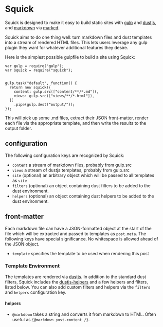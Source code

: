 # Squick

Squick is designed to make it easy to build static sites with [gulp](http://gulpjs.com/) and [dustjs](http://www.dustjs.com/docs/api/), and [markdown](https://help.github.com/articles/markdown-basics/) via [marked](https://www.npmjs.com/package/marked).

Squick aims to do one thing well: turn markdown files and dust templates into a stream
of rendered HTML files. This lets users leverage any gulp plugin they want for
whatever additional features they desire.

Here is the simplest possible gulpfile to build a site using Squick:

```
var gulp = require("gulp");
var squick = require("squick");


gulp.task("default", function() {
  return new squick({
    content: gulp.src(["content/**/*.md"]),
    views: gulp.src(["views/**/*.html"]),
  })
    .pipe(gulp.dest("output/"));
});
```

This will pick up some .md files, extract their JSON front-matter, render each file via the appropriate template, and then write the results to the output folder.

## configuration

The following configuration keys are recognized by Squick:

* `content` a stream of markdown files, probably from gulp.src
* `views` a stream of dustjs templates, probably from gulp.src
* `site` (optional) an arbitrary object which will be passed to all templates as `site`
* `filters` (optional) an object containing dust filters to be added to the dust environment.
* `helpers` (optional) an object containing dust helpers to be added to the dust environment.

## front-matter

Each markdown file can have a JSON-formatted object at the start of the file which will be extracted and passed to templates as `post.meta`. The following keys have special significance. No whitespace is allowed ahead of the JSON object.

* `template` specifies the template to be used when rendering this post

### Template Environment

The templates are rendered via [dustjs](http://www.dustjs.com/docs/api/). In addition to the standard dust filters, Squick includes the [dustjs-helpers](http://www.dustjs.com/guides/dust-helpers/) and a few helpers and filters, listed below. You can also add custom filters and helpers via the `filters`
and `helpers` configuration key.

#### helpers

* `@markdown` takes a string and converts it from markdown to HTML. Often useful as `{@markdown post.content /}`.
